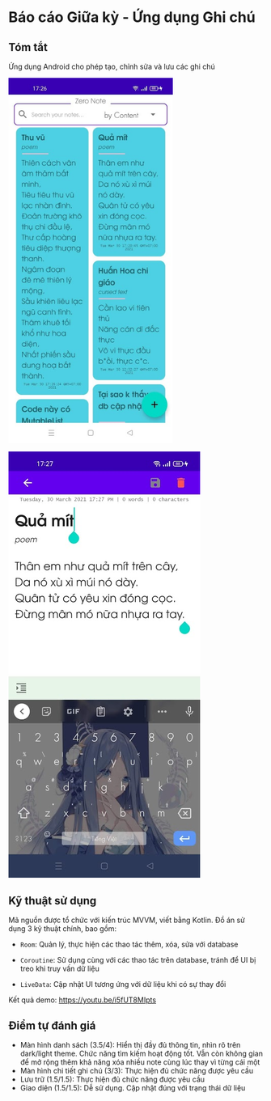 # Báo cáo Giữa kỳ - Ứng dụng Ghi chú

## Tóm tắt

Ứng dụng Android cho phép tạo, chỉnh sửa và lưu các ghi chú

<img src="README.assets/note-list.jpg" alt="note-list" style="zoom: 80%;" />

![note-detail](README.assets/note-detail.jpg)



## Kỹ thuật sử dụng

Mã nguồn được tổ chức với kiến trúc MVVM, viết bằng Kotlin. Đồ án sử dụng 3 kỹ thuật chính, bao gồm:

- `Room`: Quản lý, thực hiện các thao tác thêm, xóa, sửa với database
- `Coroutine`: Sử dụng cùng với các thao tác trên database, tránh để UI bị treo khi truy vấn dữ liệu

- `LiveData`: Cập nhật UI tương ứng với dữ liệu khi có sự thay đổi

Kết quả demo: https://youtu.be/i5fUT8MIpts

## Điểm tự đánh giá

- Màn hình danh sách (3.5/4): Hiển thị đầy đủ thông tin, nhìn rõ trên dark/light theme. Chức năng tìm kiếm hoạt động tốt. Vẫn còn không gian để mở rộng thêm khả năng xóa nhiều note cùng lúc thay vì từng cái một
- Màn hình chi tiết ghi chú (3/3): Thực hiện đủ chức năng được yêu cầu
- Lưu trữ (1.5/1.5): Thực hiện đủ chức năng được yêu cầu
- Giao diện (1.5/1.5): Dễ sử dụng. Cập nhật đúng với trạng thái dữ liệu

